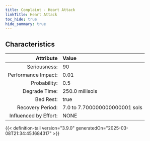 ```yaml
---
title: Complaint - Heart Attack
linkTitle: Heart Attack
toc_hide: true
hide_summary: true
---
```

<!-- This is generated by the MarsSim HelpGenertor, do not edit. -->

## Characteristics

| Attribute      | Value |
|--------:|:------|
|Seriousness:|90|
|Performance Impact:|0.01|
|Probability:|0.5|
|Degrade Time:|250.0 millisols|
|Bed Rest:|true|
|Recovery Period:|7.0 to 7.700000000000001 sols|
|Influenced by Effort:|NONE|
 


{{< definition-tail version="3.9.0" generatedOn="2025-03-08T21:34:45.1684317" >}}


